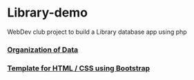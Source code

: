 # Library-demo
WebDev club project to build a Library database app using php

### [Organization of Data](docs/DataOrg.md)

### [Template for HTML / CSS using Bootstrap](docs/html_template.html)
